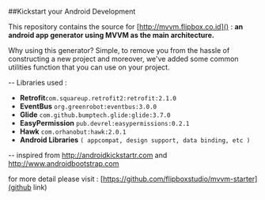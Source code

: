 ##Kickstart your Android Development

This repository contains the source for [http://mvvm.flipbox.co.id]() : **an android app generator using MVVM as the main architecture.**

Why using this generator? Simple, to remove you from the hassle of constructing a new project and moreover, we've added some common utilities function that you can use on your project.

--
Libraries used :

* **Retrofit**`com.squareup.retrofit2:retrofit:2.1.0`
* **EventBus** `org.greenrobot:eventbus:3.0.0`
* **Glide** `com.github.bumptech.glide:glide:3.7.0`
* **EasyPermission** `pub.devrel:easypermissions:0.2.1`
* **Hawk** `com.orhanobut:hawk:2.0.1`
* **Android Libraries** `( appcompat, design support, data binding, etc )`


--
inspired from http://androidkickstartr.com and http://www.androidbootstrap.com

for more detail please visit : [https://github.com/flipboxstudio/mvvm-starter](github link)
